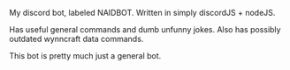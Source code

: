 My discord bot, labeled NAIDBOT. Written in simply discordJS + nodeJS.

Has useful general commands and dumb unfunny jokes. Also has possibly outdated wynncraft data commands. 

This bot is pretty much just a general bot.
